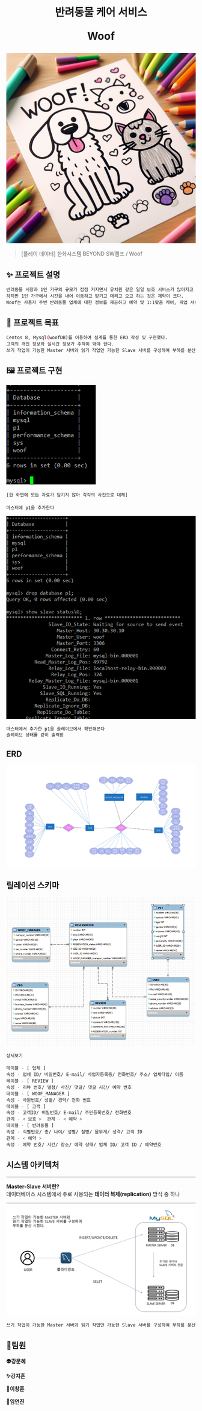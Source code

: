 <h1 align="center">
반려동물 케어 서비스

Woof </h1>

![Alt text](img/main.jpg)


> [플레이 데이터] 한화시스템 BEYOND SW캠프 / Woof



## ✨ 프로젝트 설명

```sh
반려동물 시장과 1인 가구의 규모가 점점 커지면서 유치원 같은 일일 보호 서비스가 많아지고 있다.
하지만 1인 가구에서 시간을 내어 이동하고 맡기고 데리고 오고 하는 것은 제약이 크다.
Woof는 사용자 주변 반려동물 업체에 대한 정보를 제공하고 예약 및 1:1맞춤 케어, 픽업 서비스를 제공하고자 한다.
```

## 📌 프로젝트 목표

```sh
Centos 8, Mysql(woofDB)를 이용하여 설계를 통한 ERD 작성 및 구현했다.
고객의 개인 정보와 실시간 정보가 추적이 돼야 한다.
쓰기 작업이 가능한 Master 서버와 읽기 작업만 가능한 Slave 서버를 구성하여 부하를 분산시켰다.

```

## 🖼️ 프로젝트 구현

![Alt text](img/master.png)
```sh
[한 화면에 모든 자료가 담기지 않아 각각의 사진으로 대체]

마스터에 p1을 추가한다
```

![Alt text](img/slave.png)
```sh
마스터에서 추가한 p1을 슬레이브에서 확인해본다
슬레이브 상태를 같이 출력함
```

ERD
------------
![Alt text](img/ERD.png)

릴레이션 스키마
------------
![Alt text](<img/스키마.png>)
```sh
상세보기 

테이블 - [ 업체 ] 
속성 - 업체 ID/ 비밀번호/ E-mail/ 사업자등록증/ 전화번호/ 주소/ 업체타입/ 이름
테이블 - [ REVIEW ] 
속성 - 리뷰 번호/ 별점/ 사진/ 댓글/ 댓글 시간/ 예약 번호
테이블 - [ WOOF_MANAGER ] 
속성 - 사원번호/ 성별/ 경력/ 전화 번호
테이블 - [ 고객 ] 
속성 - 고객ID/ 비밀번호/ E-mail/ 주민등록번호/ 전화번호
관계 - < 보호 >  관계 - < 예약 >
테이블 - [ 반려동물 ] 
속성 - 식별번호/ 종/ 나이/ 성별/ 질병/ 몸무게/ 성격/ 고객 ID
관계 - < 예약 > 
속성 - 예약 번호/ 시간/ 장소/ 예약 상태/ 업체 ID/ 고객 ID / 예약번호 
```

시스템 아키텍처
-------------
-------------
**Master-Slave 서버란?** <br>
데이터베이스 시스템에서 주로 사용되는 **데이터 복제(replication)** 방식 중 하나

-------------

![Alt text](<img/시스템 아키텍처.jpg>)
```sh
쓰기 작업이 가능한 Master 서버와 읽기 작업만 가능한 Slave 서버를 구성하여 부하를 분산시켰다.
```




## 🙂팀원

**👽️강문혜**

**✨강지흔**

**🚀이창훈**

**💚임연진**

